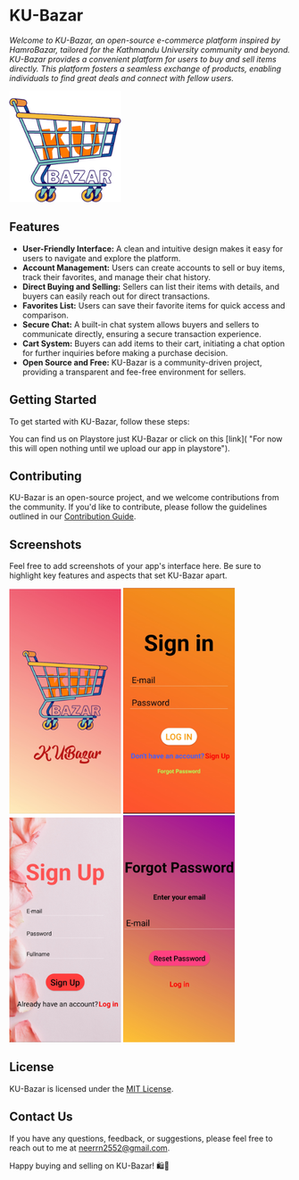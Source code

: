 # **KU-Bazar**

*Welcome to KU-Bazar, an open-source e-commerce platform inspired by HamroBazar, tailored for the Kathmandu University community and beyond. KU-Bazar provides a convenient platform for users to buy and sell items directly. This platform fosters a seamless exchange of products, enabling individuals to find great deals and connect with fellow users.*


<img src="https://github.com/Neer-rn/KU-Bazar/blob/main/app/src/main/res/drawable/logo.png" alt="Sample Image" width="200">


## **Features**

- **User-Friendly Interface:** A clean and intuitive design makes it easy for users to navigate and explore the platform.
- **Account Management:** Users can create accounts to sell or buy items, track their favorites, and manage their chat history.
- **Direct Buying and Selling:** Sellers can list their items with details, and buyers can easily reach out for direct transactions.
- **Favorites List:** Users can save their favorite items for quick access and comparison.
- **Secure Chat:** A built-in chat system allows buyers and sellers to communicate directly, ensuring a secure transaction experience.
- **Cart System:** Buyers can add items to their cart, initiating a chat option for further inquiries before making a purchase decision.
- **Open Source and Free:** KU-Bazar is a community-driven project, providing a transparent and fee-free environment for sellers.

## **Getting Started**

To get started with KU-Bazar, follow these steps:

You can find us on Playstore just KU-Bazar or click on this [link]( "For now this will open nothing until we upload our app in playstore").

## **Contributing**

KU-Bazar is an open-source project, and we welcome contributions from the community. If you'd like to contribute, please follow the guidelines outlined in our [Contribution Guide]().

## **Screenshots**

Feel free to add screenshots of your app's interface here. Be sure to highlight key features and aspects that set KU-Bazar apart.

<img src="https://github.com/Neer-rn/KU-Bazar/blob/main/app/src/main/res/drawable/s1.jpg" alt="Sample Image" width="200"> <img src="https://github.com/Neer-rn/KU-Bazar/blob/main/app/src/main/res/drawable/s2.jpg" alt="Sample Image" width="200"> <img src="https://github.com/Neer-rn/KU-Bazar/blob/main/app/src/main/res/drawable/s3.jpg" alt="Sample Image" width="200"> <img src="https://github.com/Neer-rn/KU-Bazar/blob/main/app/src/main/res/drawable/s4.jpg" alt="Sample Image" width="200">


## **License**

KU-Bazar is licensed under the [MIT License]().

## **Contact Us**

If you have any questions, feedback, or suggestions, please feel free to reach out to me at [neerrn2552@gmail.com](mailto:neerrn2552@gmail.com).

Happy buying and selling on KU-Bazar! 🛍️🚀
